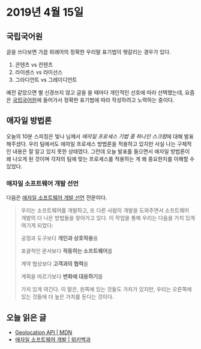 # 2019년 4월 15일

## 국립국어원

글을 쓰다보면 가끔 외래어의 정확한 우리말 표기법이 헷갈리는 경우가 있다.

1. 콘텐츠 vs 컨텐츠
2. 라이센스 vs 라이선스
3. 그라디언트 vs 그레이디언트

예전 같았으면 별 신경쓰지 않고 글을 쓸 때마다 개인적인 선호에 따라 선택했는데, 요즘은 [국립국어원](https://www.korean.go.kr/)에 들어가서 정확한 표기법에 따라 작성하려고 노력하는 중이다.

## 애자일 방법론

오늘의 10분 스피칭은 빛나 님께서 *애자일 프로세스 기법 중 하나인 스크럼*에 대해 발표해주셨다. 우리 팀에서도 애자일 프로세스 방법론을 적용하고 있지만 사실 나는 구체적인 내용은 잘 알고 있지 못한 상태였다. 그런데 오늘 발표를 들으면서 애자일 방법론이 왜 나오게 된 것이며 각자의 팀에 맞는 프로세스를 적용하는 게 왜 중요한지를 이해할 수 있었다.

### 애자일 소프트웨어 개발 선언

다음은 [애자일 소프트웨어 개발 선언](http://agilemanifesto.org/iso/ko/manifesto.html) 전문이다.

> 우리는 소프트웨어를 개발하고, 또 다른 사람의 개발을 도와주면서 소프트웨어 개발의 더 나은 방법들을 찾아가고 있다. 이 작업을 통해 우리는 다음을 가치 있게 여기게 되었다:
>
> 공정과 도구보다 **개인과 상호작용**을
>
> 포괄적인 문서보다 **작동하는 소프트웨어**를
>
> 계약 협상보다 **고객과의 협력**을
>
> 계획을 따르기보다 **변화에 대응하기**를
>
> 가치 있게 여긴다. 이 말은, 왼쪽에 있는 것들도 가치가 있지만, 우리는 오른쪽에 있는 것들에 더 높은 가치를 둔다는 것이다.

## 오늘 읽은 글

* [Geolocation API | MDN](https://developer.mozilla.org/ko/docs/WebAPI/Using_geolocation)
* [애자일 소프트웨어 개발 | 위키백과](https://ko.wikipedia.org/wiki/%EC%95%A0%EC%9E%90%EC%9D%BC_%EC%86%8C%ED%94%84%ED%8A%B8%EC%9B%A8%EC%96%B4_%EA%B0%9C%EB%B0%9C)
